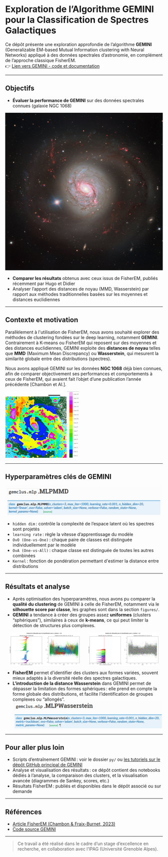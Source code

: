 # Exploration de l’Algorithme GEMINI pour la Classification de Spectres Galactiques

Ce dépôt présente une exploration approfondie de l’algorithme **GEMINI** (Generalizable EM-based Mutual Information clustering with Neural Networks) appliqué à des données spectrales d’astronomie, en complément de l’approche classique FisherEM.  
👉 [Lien vers GEMINI - code et documentation](https://gemini-clustering.github.io/)

---

## Objectifs

- **Évaluer la performance de GEMINI** sur des données spectrales connues (galaxie NGC 1068)
  
![galaxie NGC 1068](images/NGC1068.jpg)

- **Comparer les résultats** obtenus avec ceux issus de FisherEM, publiés récemment par Hugo et Didier
- Analyser l’apport des distances de noyau (MMD, Wasserstein) par rapport aux méthodes traditionnelles basées sur les moyennes et distances euclidiennes

---

## Contexte et motivation

Parallèlement à l'utilisation de FisherEM, nous avons souhaité explorer des méthodes de clustering fondées sur le deep learning, notamment **GEMINI**. Contrairement à K-means ou FisherEM qui reposent sur des moyennes et des distances euclidiennes, GEMINI exploite des **distances de noyau** telles que **MMD** (Maximum Mean Discrepancy) ou **Wasserstein**, qui mesurent la similarité globale entre des distributions (spectres).

Nous avons appliqué GEMINI sur les données **NGC 1068** déjà bien connues, afin de comparer objectivement ses performances et comportements à ceux de FisherEM, qui avaient fait l’objet d’une publication l’année précédente [Chambon et Al.].

![Résultat sous FisherEM](images/FisherEM.jpg)

---

## Hyperparamètres clés de GEMINI

![Hyperparamètres de MLPMMD ](images/MLPMMD.png)

- `hidden dim` : contrôle la complexité de l’espace latent où les spectres sont projetés
- `learning rate` : règle la vitesse d’apprentissage du modèle
- `OvO (One-vs-One)` : chaque paire de classes est distinguée individuellement par le modèle
- `OvA (One-vs-All)` : chaque classe est distinguée de toutes les autres combinées
- `Kernel` : fonction de pondération permettant d'estimer la distance entre distributions

---

## Résultats et analyse 

- Après optimisation des hyperparamètres, nous avons pu comparer la **qualité du clustering** de GEMINI à celle de FisherEM, notamment via le **silhouette score par classe**, les graphes sont dans la section `figures/`.
- **GEMINI** a tendance à créer des groupes assez **uniformes** (clusters “sphériques”), similaires à ceux de **k-means**, ce qui peut limiter la détection de structures plus complexes.
<div style="display: flex; justify-content: space-around;">
  <img src="images/SS_FisherEM.png" alt="Silhouette score de chaque classe de FisherEM" width="45%"/>
  <img src="images/SS_GEMINI.png" alt="Silhouette score de chaque classe de GEMINI" width="45%"/>
</div>

- **FisherEM** permet d’identifier des clusters aux formes variées, souvent mieux adaptés à la diversité réelle des spectres galactiques.
- **L’introduction de la distance Wasserstein** dans GEMINI permet de dépasser la limitation des formes sphériques : elle prend en compte la forme globale des distributions, et facilite l’identification de groupes complexes ou “allongés”.
![Hyperparamètres de MLPWASSERSTEIN](images/WASS.png)

---

## Pour aller plus loin

- Scripts d’entraînement GEMINI : voir le dossier `py/` ou [les tutoriels sur le dépôt GitHub principal de GEMINI](https://gemini-clustering.github.io/auto_examples/index.html)
- Analyse et visualisation des résultats : ce dépôt contient des notebooks dédiés à l’analyse, la comparaison des clusters, et la visualisation avancée (diagrammes de Sankey, scores, etc.)
- Résultats FisherEM : publiés et disponibles dans le dépôt associé ou sur demande

---

## Références

- [Article FisherEM (Chambon & Fraix-Burnet, 2023)](https://www.aanda.org/articles/aa/pdf/2024/08/aa49516-24.pdf)
- [Code source GEMINI](https://gemini-clustering.github.io/)

---

> Ce travail a été réalisé dans le cadre d’un stage d’excellence en recherche, en collaboration avec l’IPAG (Université Grenoble Alpes).
